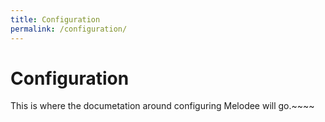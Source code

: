 ```yaml
---
title: Configuration
permalink: /configuration/
---
```


# Configuration

This is where the documetation around configuring Melodee will go.~~~~

